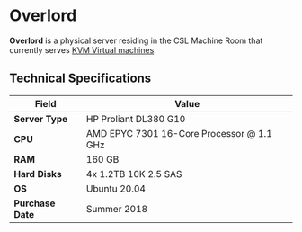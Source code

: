 # Overlord

**Overlord** is a physical server residing in the CSL Machine Room that currently serves [KVM Virtual machines](../../technologies/virtualization-stack/).

## Technical Specifications

| **Field**         | Value                                     |
| ----------------- | ----------------------------------------- |
| **Server Type**   | HP Proliant DL380 G10                     |
| **CPU**           | AMD EPYC 7301 16-Core Processor @ 1.1 GHz |
| **RAM**           | 160 GB                                    |
| **Hard Disks**    | 4x 1.2TB 10K 2.5 SAS                      |
| **OS**            | Ubuntu 20.04                              |
| **Purchase Date** | Summer 2018                               |
